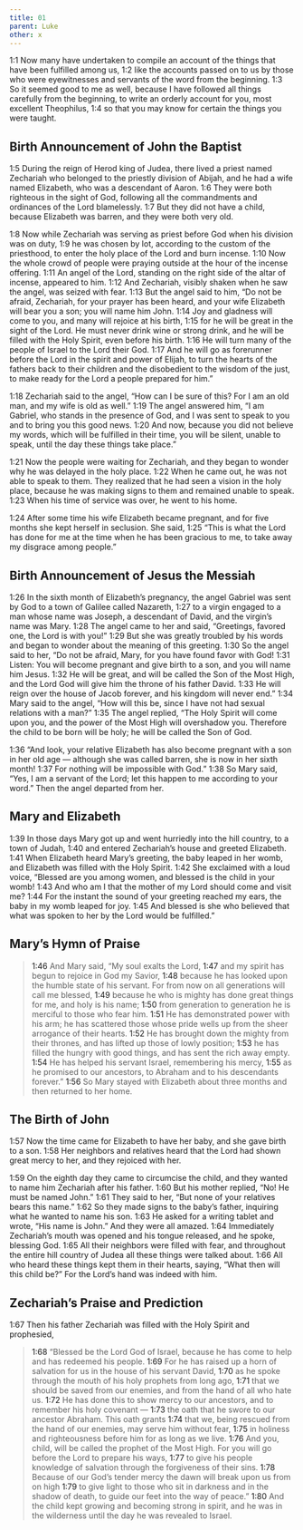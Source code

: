 ```yaml
---
title: 01
parent: Luke
other: x
---
```


<a name="1:1">1:1</a> Now many have undertaken to compile an account of the things that have been fulfilled among us, <a name="1:2">1:2</a> like the accounts passed on to us by those who were eyewitnesses and servants of the word from the beginning. <a name="1:3">1:3</a> So it seemed good to me as well, because I have followed all things carefully from the beginning, to write an orderly account for you, most excellent Theophilus, <a name="1:4">1:4</a> so that you may know for certain the things you were taught.

## Birth Announcement of John the Baptist

<a name="1:5">1:5</a> During the reign of Herod king of Judea, there lived a priest named Zechariah who belonged to the priestly division of Abijah, and he had a wife named Elizabeth, who was a descendant of Aaron. <a name="1:6">1:6</a> They were both righteous in the sight of God, following all the commandments and ordinances of the Lord blamelessly. <a name="1:7">1:7</a> But they did not have a child, because Elizabeth was barren, and they were both very old.

<a name="1:8">1:8</a> Now while Zechariah was serving as priest before God when his division was on duty, <a name="1:9">1:9</a> he was chosen by lot, according to the custom of the priesthood, to enter the holy place of the Lord and burn incense. <a name="1:10">1:10</a> Now the whole crowd of people were praying outside at the hour of the incense offering. <a name="1:11">1:11</a> An angel of the Lord, standing on the right side of the altar of incense, appeared to him. <a name="1:12">1:12</a> And Zechariah, visibly shaken when he saw the angel, was seized with fear. <a name="1:13">1:13</a> But the angel said to him, “Do not be afraid, Zechariah, for your prayer has been heard, and your wife Elizabeth will bear you a son; you will name him John. <a name="1:14">1:14</a> Joy and gladness will come to you, and many will rejoice at his birth, <a name="1:15">1:15</a> for he will be great in the sight of the Lord. He must never drink wine or strong drink, and he will be filled with the Holy Spirit, even before his birth. <a name="1:16">1:16</a> He will turn many of the people of Israel to the Lord their God. <a name="1:17">1:17</a> And he will go as forerunner before the Lord in the spirit and power of Elijah, to turn the hearts of the fathers back to their children and the disobedient to the wisdom of the just, to make ready for the Lord a people prepared for him.”

<a name="1:18">1:18</a> Zechariah said to the angel, “How can I be sure of this? For I am an old man, and my wife is old as well.” <a name="1:19">1:19</a> The angel answered him, “I am Gabriel, who stands in the presence of God, and I was sent to speak to you and to bring you this good news. <a name="1:20">1:20</a> And now, because you did not believe my words, which will be fulfilled in their time, you will be silent, unable to speak, until the day these things take place.”

<a name="1:21">1:21</a> Now the people were waiting for Zechariah, and they began to wonder why he was delayed in the holy place. <a name="1:22">1:22</a> When he came out, he was not able to speak to them. They realized that he had seen a vision in the holy place, because he was making signs to them and remained unable to speak. <a name="1:23">1:23</a> When his time of service was over, he went to his home.

<a name="1:24">1:24</a> After some time his wife Elizabeth became pregnant, and for five months she kept herself in seclusion. She said, <a name="1:25">1:25</a> “This is what the Lord has done for me at the time when he has been gracious to me, to take away my disgrace among people.”

## Birth Announcement of Jesus the Messiah

<a name="1:26">1:26</a> In the sixth month of Elizabeth’s pregnancy, the angel Gabriel was sent by God to a town of Galilee called Nazareth, <a name="1:27">1:27</a> to a virgin engaged to a man whose name was Joseph, a descendant of David, and the virgin’s name was Mary. <a name="1:28">1:28</a> The angel came to her and said, “Greetings, favored one, the Lord is with you!” <a name="1:29">1:29</a> But she was greatly troubled by his words and began to wonder about the meaning of this greeting. <a name="1:30">1:30</a> So the angel said to her, “Do not be afraid, Mary, for you have found favor with God! <a name="1:31">1:31</a> Listen: You will become pregnant and give birth to a son, and you will name him Jesus. <a name="1:32">1:32</a> He will be great, and will be called the Son of the Most High, and the Lord God will give him the throne of his father David. <a name="1:33">1:33</a> He will reign over the house of Jacob forever, and his kingdom will never end.” <a name="1:34">1:34</a> Mary said to the angel, “How will this be, since I have not had sexual relations with a man?” <a name="1:35">1:35</a> The angel replied, “The Holy Spirit will come upon you, and the power of the Most High will overshadow you. Therefore the child to be born will be holy; he will be called the Son of God.

<a name="1:36">1:36</a> “And look, your relative Elizabeth has also become pregnant with a son in her old age — although she was called barren, she is now in her sixth month! <a name="1:37">1:37</a> For nothing will be impossible with God.” <a name="1:38">1:38</a> So Mary said, “Yes, I am a servant of the Lord; let this happen to me according to your word.” Then the angel departed from her.

## Mary and Elizabeth

<a name="1:39">1:39</a> In those days Mary got up and went hurriedly into the hill country, to a town of Judah, <a name="1:40">1:40</a> and entered Zechariah’s house and greeted Elizabeth. <a name="1:41">1:41</a> When Elizabeth heard Mary’s greeting, the baby leaped in her womb, and Elizabeth was filled with the Holy Spirit. <a name="1:42">1:42</a> She exclaimed with a loud voice, “Blessed are you among women, and blessed is the child in your womb! <a name="1:43">1:43</a> And who am I that the mother of my Lord should come and visit me? <a name="1:44">1:44</a> For the instant the sound of your greeting reached my ears, the baby in my womb leaped for joy. <a name="1:45">1:45</a> And blessed is she who believed that what was spoken to her by the Lord would be fulfilled.”

## Mary’s Hymn of Praise

> <a name="1:46">1:46</a> And Mary said,
> “My soul exalts the Lord,
> <a name="1:47">1:47</a> and my spirit has begun to rejoice in God my Savior,
> <a name="1:48">1:48</a> because he has looked upon the humble state of his servant.
> For from now on all generations will call me blessed,
> <a name="1:49">1:49</a> because he who is mighty has done great things for me, and holy is his name;
> <a name="1:50">1:50</a> from generation to generation he is merciful to those who fear him.
> <a name="1:51">1:51</a> He has demonstrated power with his arm; he has scattered those whose pride wells up from the sheer arrogance of their hearts.
> <a name="1:52">1:52</a> He has brought down the mighty from their thrones, and has lifted up those of lowly position;
> <a name="1:53">1:53</a> he has filled the hungry with good things, and has sent the rich away empty.
> <a name="1:54">1:54</a> He has helped his servant Israel, remembering his mercy,
> <a name="1:55">1:55</a> as he promised to our ancestors, to Abraham and to his descendants forever.”
> <a name="1:56">1:56</a> So Mary stayed with Elizabeth about three months and then returned to her home.

## The Birth of John

<a name="1:57">1:57</a> Now the time came for Elizabeth to have her baby, and she gave birth to a son. <a name="1:58">1:58</a> Her neighbors and relatives heard that the Lord had shown great mercy to her, and they rejoiced with her.

<a name="1:59">1:59</a> On the eighth day they came to circumcise the child, and they wanted to name him Zechariah after his father. <a name="1:60">1:60</a> But his mother replied, “No! He must be named John.” <a name="1:61">1:61</a> They said to her, “But none of your relatives bears this name.” <a name="1:62">1:62</a> So they made signs to the baby’s father, inquiring what he wanted to name his son. <a name="1:63">1:63</a> He asked for a writing tablet and wrote, “His name is John.” And they were all amazed. <a name="1:64">1:64</a> Immediately Zechariah’s mouth was opened and his tongue released, and he spoke, blessing God. <a name="1:65">1:65</a> All their neighbors were filled with fear, and throughout the entire hill country of Judea all these things were talked about. <a name="1:66">1:66</a> All who heard these things kept them in their hearts, saying, “What then will this child be?” For the Lord’s hand was indeed with him.

## Zechariah’s Praise and Prediction

<a name="1:67">1:67</a> Then his father Zechariah was filled with the Holy Spirit and prophesied,

> <a name="1:68">1:68</a> “Blessed be the Lord God of Israel,
> because he has come to help and has redeemed his people.
> <a name="1:69">1:69</a> For he has raised up a horn of salvation for us in the house of his servant David,
> <a name="1:70">1:70</a> as he spoke through the mouth of his holy prophets from long ago,
> <a name="1:71">1:71</a> that we should be saved from our enemies,
> and from the hand of all who hate us.
> <a name="1:72">1:72</a> He has done this to show mercy to our ancestors,
> and to remember his holy covenant — 
> <a name="1:73">1:73</a> the oath that he swore to our ancestor Abraham.
> This oath grants
> <a name="1:74">1:74</a> that we, being rescued from the hand of our enemies,
> may serve him without fear,
> <a name="1:75">1:75</a> in holiness and righteousness before him for as long as we live.
> <a name="1:76">1:76</a> And you, child, will be called the prophet of the Most High.
> For you will go before the Lord to prepare his ways,
> <a name="1:77">1:77</a> to give his people knowledge of salvation through the forgiveness of their sins.
> <a name="1:78">1:78</a> Because of our God’s tender mercy
> the dawn will break upon us from on high
> <a name="1:79">1:79</a> to give light to those who sit in darkness and in the shadow of death,
> to guide our feet into the way of peace.”
> <a name="1:80">1:80</a> And the child kept growing and becoming strong in spirit, and he was in the wilderness until the day he was revealed to Israel.

